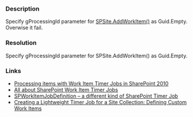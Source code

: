 ﻿---
Title: gProcessingId parameter is missed for SPSite.AddWorkItem()
FileName: resp510257.html
---
### Description
Specify gProcessingId parameter for [SPSite.AddWorkItem()](http://msdn.microsoft.com/en-us/library/ms476803.aspx) as Guid.Empty. Overwise it fail.

### Resolution
Specify gProcessingId parameter for SPSite.AddWorkItem() as Guid.Empty.

### Links
- [Processing items with Work Item Timer Jobs in SharePoint 2010](http://blog.mastykarz.nl/processing-items-work-item-timer-jobs-sharepoint-2010/)
- [All about SharePoint Work Item Timer Jobs](http://www.ericgregorich.com/blog/2014/1/25/using-work-item-timer-jobs-in-sharepoint)
- [SPWorkItemJobDefinition – a different kind of SharePoint Timer Job](http://sharepintblog.com/2011/12/12/spworkitemjobdefinition-a-different-kind-of-sharepoint-timer-job/)
- [Creating a Lightweight Timer Job for a Site Collection: Defining Custom Work Items](http://www.boostsolutions.com/blog/creating-a-lightweight-timer-job-for-a-site-collection-defining-custom-work-items/)